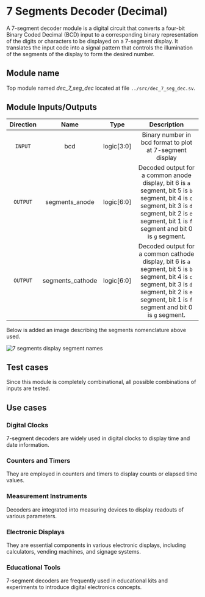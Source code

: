 # 7 Segments Decoder (Decimal)
A 7-segment decoder module is a digital circuit that converts a four-bit Binary Coded Decimal (BCD) input to a corresponding binary representation of the digits or characters to be displayed on a 7-segment display. It translates the input code into a signal pattern that controls the illumination of the segments of the display to form the desired number.

## Module name
Top module named _dec_7_seg_dec_ located at file `../src/dec_7_seg_dec.sv`.

## Module Inputs/Outputs
| Direction | Name | Type | Description |
| :---: | :---: | :---: | :---: |
| `INPUT` | bcd | logic[3:0] | Binary number in bcd format to plot at 7-segment display |
| `OUTPUT` | segments_anode | logic[6:0] | Decoded output for a common anode display, bit 6 is `a` segment, bit 5 is `b` segment, bit 4 is `c` segment, bit 3 is `d` segment, bit 2 is `e` segment, bit 1 is `f` segment and bit 0 is `g` segment. |
| `OUTPUT` | segments_cathode | logic[6:0] | Decoded output for a common cathode display, bit 6 is `a` segment, bit 5 is `b` segment, bit 4 is `c` segment, bit 3 is `d` segment, bit 2 is `e` segment, bit 1 is `f` segment and bit 0 is `g` segment. |

Below is added an image describing the segments nomenclature above used.

![7 segments display segment names](https://external-content.duckduckgo.com/iu/?u=https%3A%2F%2Ftse1.mm.bing.net%2Fth%3Fid%3DOIP.U69atcvS3mJMf4qFtglnBQHaGB%26pid%3DApi&f=1&ipt=f81fce0dac864bb4dc049a025484747e2b0801fad603a967cef69efa05d85d7c&ipo=images "7 segments display segment names")

## Test cases
Since this module is completely combinational, all possible combinations of inputs are tested.

## Use cases
### Digital Clocks
7-segment decoders are widely used in digital clocks to display time and date information.

### Counters and Timers
They are employed in counters and timers to display counts or elapsed time values.

### Measurement Instruments
Decoders are integrated into measuring devices to display readouts of various parameters.

### Electronic Displays
They are essential components in various electronic displays, including calculators, vending machines, and signage systems.

### Educational Tools
7-segment decoders are frequently used in educational kits and experiments to introduce digital electronics concepts.

